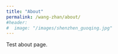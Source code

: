 ```yaml
---
title: "About"
permalink: /wang-zhan/about/
#header:
#  image: "/images/shenzhen_guoqing.jpg"
---
```


Test about page.
